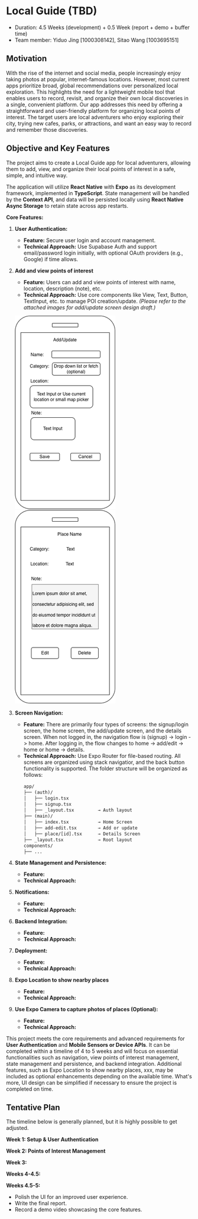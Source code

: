 # Local Guide (TBD)

* Duration: 4.5 Weeks (development) + 0.5 Week (report + demo + buffer time)
* Team member: Yiduo Jing [1000308142], Sitao Wang [1003695151]

## Motivation
With the rise of the internet and social media, people increasingly enjoy taking photos at popular, internet-famous locations. However, most current apps prioritize broad, global recommendations over personalized local exploration. This highlights the need for a lightweight mobile tool that enables users to record, revisit, and organize their own local discoveries in a single, convenient platform. Our app addresses this need by offering a straightforward and user-friendly platform for organizing local points of interest. The target users are local adventurers who enjoy exploring their city, trying new cafes, parks, or attractions, and want an easy way to record and remember those discoveries.

## Objective and Key Features
The project aims to create a Local Guide app for local adventurers, allowing them to add, view, and organize their local points of interest in a safe, simple, and intuitive way.

The application will utilize **React Native** with **Expo** as its development framework, implemented in **TypeScript**. State management will be handled by the **Context API**, and data will be persisted locally using **React Native Async Storage** to retain state across app restarts.

**Core Features:**

1. **User Authentication:**
   - **Feature:** Secure user login and account management.
   - **Technical Approach:** Use Supabase Auth and support email/password login initially, with optional OAuth providers (e.g., Google) if time allows.

2. **Add and view points of interest**
   - **Feature:** Users can add and view points of interest with name, location, description (note), etc.
   - **Technical Approach:** Use core components like View, Text, Button, TextInput, etc. to manage POI creation/update. *(Please refer to the attached images for add/update screen design draft.)*
   
   ![add/update screen](https://github.com/nichi1114/local-guide/blob/main/proposal/add_update_screen.png?raw=true)
   ![details screen](https://github.com/nichi1114/local-guide/blob/main/proposal/details_screen.png?raw=true)

3. **Screen Navigation:**
   - **Feature:** There are primarily four types of screens: the signup/login screen, the home screen, the add/update screen, and the details screen. When not logged in, the navigation flow is (signup) -> login -> home. After logging in, the flow changes to home -> add/edit -> home or home -> details.
   - **Technical Approach:** Use Expo Router for file-based routing. All screens are organized using stack navigatior, and the back button functionality is supported. The folder structure will be organized as follows:
      ```plaintext
      app/
      ├── (auth)/
      │   ├── login.tsx
      │   ├── signup.tsx
      │   ├── _layout.tsx         → Auth layout
      ├── (main)/
      │   ├── index.tsx           → Home Screen
      │   ├── add-edit.tsx        → Add or update
      │   ├── place/[id].tsx      → Details Screen
      ├── _layout.tsx             → Root layout
      components/
      ├── ...
      ```
4. **State Management and Persistence:**
   - **Feature:**
   - **Technical Approach:**

5. **Notifications:**
   - **Feature:**
   - **Technical Approach:**

6. **Backend Integration:**
   - **Feature:**
   - **Technical Approach:**

7. **Deployment:**  
   - **Feature:**
   - **Technical Approach:**

8. **Expo Location to show nearby places**
   - **Feature:**
   - **Technical Approach:**

9. **Use Expo Camera to capture photos of places (Optional):**
   - **Feature:**
   - **Technical Approach:**

This project meets the core requirements and advanced requirements for **User Authentication** and **Mobile Sensors or Device APIs**. It can be completed within a timeline of 4 to 5 weeks and will focus on essential functionalities such as navigation, view points of interest management, state management and persistence, and backend integration. Additional features, such as Expo Location to show nearby places, xxx, may be included as optional enhancements depending on the available time. What's more, UI design can be simplified if necessary to ensure the project is completed on time.

## Tentative Plan
The timeline below is generally planned, but it is highly possible to get adjusted.

**Week 1: Setup & User Authentication**


**Week 2: Points of Interest Management**


**Week 3:**


**Weeks 4-4.5:**


**Weeks 4.5-5:**
- Polish the UI for an improved user experience.
- Write the final report.
- Record a demo video showcasing the core features.